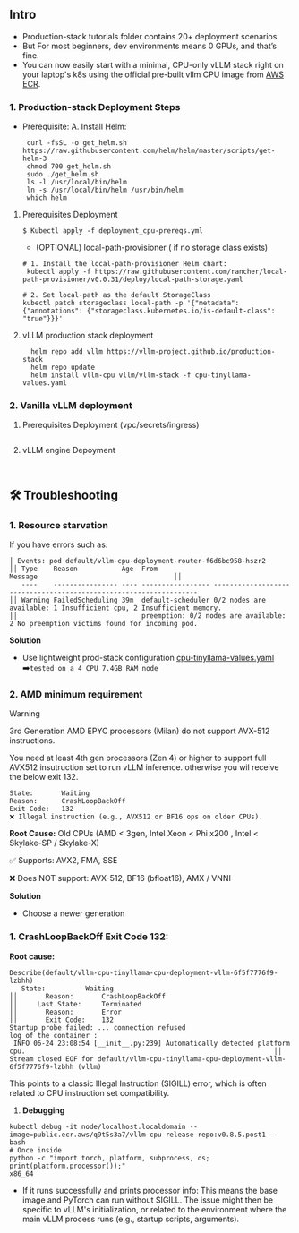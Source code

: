 ## Intro
- Production-stack tutorials folder contains 20+ deployment scenarios.
- But For most beginners, dev environments means 0 GPUs, and that’s fine.
- You can now easily start with a minimal, CPU-only vLLM stack right on your laptop's k8s using the official pre-built vllm CPU image from [AWS ECR](https://gallery.ecr.aws/q9t5s3a7/vllm-cpu-release-repo).

### 1. Production-stack Deployment Steps
- Prerequisite:
A. Install Helm:
   ```nginx
    curl -fsSL -o get_helm.sh https://raw.githubusercontent.com/helm/helm/master/scripts/get-helm-3
    chmod 700 get_helm.sh
    sudo ./get_helm.sh 
    ls -l /usr/local/bin/helm
    ln -s /usr/local/bin/helm /usr/bin/helm
    which helm
   ```

1. Prerequisites Deployment
   ```nginx
   $ Kubectl apply -f deployment_cpu-prereqs.yml
   ```
   - (OPTIONAL) local-path-provisioner ( if no storage class exists)
   ```nginx
   # 1. Install the local-path-provisioner Helm chart:
    kubectl apply -f https://raw.githubusercontent.com/rancher/local-path-provisioner/v0.0.31/deploy/local-path-storage.yaml
   
   # 2. Set local-path as the default StorageClass
   kubectl patch storageclass local-path -p '{"metadata": {"annotations": {"storageclass.kubernetes.io/is-default-class": "true"}}}'
   ```
3. vLLM production stack deployment
   ```nginx
     helm repo add vllm https://vllm-project.github.io/production-stack
     helm repo update
     helm install vllm-cpu vllm/vllm-stack -f cpu-tinyllama-values.yaml
   ```
### 2. Vanilla vLLM deployment
1. Prerequisites Deployment (vpc/secrets/ingress)
   ```nginx
   ```
3. vLLM engine Depoyment
   ```nginx
  
   ```
## 🛠️ Troubleshooting
### 1. Resource starvation
If you have errors such as:
```
│ Events: pod default/vllm-cpu-deployment-router-f6d6bc958-hszr2
││ Type    Reason           Age  From                                     Message                                  ││
   ----    ---------------- ---- ----------------- ------------------------------------------------------------------
││ Warning FailedScheduling 39m  default-scheduler 0/2 nodes are available: 1 Insufficient cpu, 2 Insufficient memory.
││                               preemption: 0/2 nodes are available: 2 No preemption victims found for incoming pod.
```
**Solution**
- Use lightweight prod-stack configuration [cpu-tinyllama-values.yaml](./cpu-tinyllama-values.yaml) ➡️`tested on a 4 CPU 7.4GB RAM node`
### 2. AMD minimum requirement
>[!warning]
> 3rd Generation AMD EPYC processors (Milan) do not support AVX-512 instructions.

 You need at least 4th gen processors (Zen 4) or higher to support full AVX512 insutruction set to run vLLM inference.
 otherwise you wil receive the below exit 132. 
 ```
 State:       Waiting
 Reason:      CrashLoopBackOff
 Exit Code:   132
❌ Illegal instruction (e.g., AVX512 or BF16 ops on older CPUs).
 ```
**Root Cause:**
Old CPUs (AMD < 3gen, Intel Xeon < Phi x200 , Intel < Skylake-SP / Skylake-X)

✅ Supports: AVX2, FMA, SSE

❌ Does NOT support: AVX-512, BF16 (bfloat16), AMX / VNNI


**Solution**
- Choose a newer generation 
### 1. CrashLoopBackOff Exit Code 132:

**Root cause:**
```
Describe(default/vllm-cpu-tinyllama-cpu-deployment-vllm-6f5f7776f9-lzbhh) 
   State:          Waiting                                                                                                              ││       Reason:       CrashLoopBackOff                                                                                                ││     Last State:     Terminated                                                                                                      ││       Reason:       Error                                                                                                            ││       Exit Code:    132      
Startup probe failed: ... connection refused
log of the container :
 INFO 06-24 23:08:54 [__init__.py:239] Automatically detected platform cpu.                                                              ││ Stream closed EOF for default/vllm-cpu-tinyllama-cpu-deployment-vllm-6f5f7776f9-lzbhh (vllm) 
```
 This points to a classic Illegal Instruction (SIGILL) error, which is often related to CPU instruction set compatibility.

 1. **Debugging**
 ```nginx
kubectl debug -it node/localhost.localdomain --image=public.ecr.aws/q9t5s3a7/vllm-cpu-release-repo:v0.8.5.post1 -- bash
# Once inside
python -c "import torch, platform, subprocess, os; print(platform.processor());"
x86_64
```
-  If it runs successfully and prints processor info: This means the base image and PyTorch can run without SIGILL. The issue might then be specific to vLLM's initialization, or related to the environment where the main vLLM process runs (e.g., startup scripts, arguments).   
